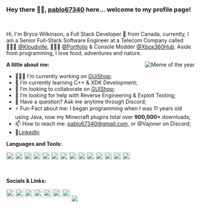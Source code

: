 ### Hey there 👋🏽, [pablo67340](https://bryces.site/) here... welcome to my profile page!

<br />

Hi, I'm Bryce Wilkinson, a Full Stack Developer 🚀 from Canada, currently, I am a Senior Full-Stack Software Engineer at a Telecom Company called 🙍🏽‍♂️ [@Kloudville](https://kloudville.com/), 👨🏽‍💻 [@Portfolio](https://bryces.site/) & Console Modder [@Xbox360Hub](https://discord.gg/xWFJcNv). Aside from programming, I love food, adventures and nature.

<img align="right" alt="Meme of the year" src="https://i.imgur.com/v7eDXTh.gif" />
  
**A little about me:**

- 👨🏽‍💻 I’m currently working on [GUIShop](https://github.com/pablo67340/GUIShop);
- 🌱 I’m currently learning C++ & XDK Development; 
- 👯 I’m looking to collaborate on [GUIShop](https://github.com/pablo67340/GUIShop);
- 🤔 I’m looking for help with Reverse Engineering & Exploit Testing;
- 💬 Have a question? Ask me anytime through Discord;
- ⚡️ Fun-Fact about me: I began programming when I was 11 years old using Java, now my Minecraft plugins total over **900,000+** downloads;
- 📫 How to reach me: pablo67340@gmail.com, or @Vajoner on Discord;
- 📝[LinkedIn](https://www.linkedin.com/in/wilkinsonbryce/)

**Languages and Tools:**  

<code><img height="20" src="https://cdn.jsdelivr.net/npm/simple-icons@v3/icons/javascript.svg"></code>
<code><img height="20" src="https://cdn.jsdelivr.net/npm/simple-icons@v3/icons/gatsby.svg"></code>
<code><img height="20" src="https://cdn.jsdelivr.net/npm/simple-icons@v3/icons/react.svg"></code>
<code><img height="20" src="https://cdn.jsdelivr.net/npm/simple-icons@v3/icons/graphql.svg"></code>
<code><img height="20" src="https://cdn.jsdelivr.net/npm/simple-icons@v3/icons/node-dot-js.svg"></code>
<code><img height="20" src="https://cdn.jsdelivr.net/npm/simple-icons@v3/icons/raspberrypi.svg"></code>
<code><img height="20" src="https://cdn.jsdelivr.net/npm/simple-icons@v3/icons/java.svg"></code>
<code><img height="20" src="https://cdn.jsdelivr.net/npm/simple-icons@v3/icons/mysql.svg"></code>
<code><img height="20" src="https://cdn.jsdelivr.net/npm/simple-icons@v3/icons/shopify.svg"></code>
<code><img height="20" src="https://cdn.jsdelivr.net/npm/simple-icons@v3/icons/github.svg"></code>
<code><img height="20" src="https://cdn.jsdelivr.net/npm/simple-icons@v3/icons/php.svg"></code>
<code><img height="20" src="https://cdn.jsdelivr.net/npm/simple-icons@v3/icons/apachemaven.svg"></code>
<code><img height="20" src="https://cdn.jsdelivr.net/npm/simple-icons@v3/icons/xbox.svg"></code>
<code><img height="20" src="https://cdn.jsdelivr.net/npm/simple-icons@v3/icons/css3.svg"></code>

<br />

**Socials & Links:**  

<a href="https://discord.gg/v7D6pCm">
  <img align="left" alt="Absract Studios Discord" width="22px" src="https://cdn.jsdelivr.net/npm/simple-icons@v3/icons/discord.svg" />
</a>
<a href="https://x.com/bwilkinson69">
  <img align="left" alt="Bryce Wilkinson | Twitter" width="22px" src="https://cdn.jsdelivr.net/npm/simple-icons@v3/icons/twitter.svg" />
</a>
<a href="https://www.linkedin.com/in/wilkinsonbryce/">
  <img align="left" alt="Bryces Linkedin" width="22px" src="https://cdn.jsdelivr.net/npm/simple-icons@v3/icons/linkedin.svg" />
</a>
<a href="https://www.instagram.com/bryce_wilkinson98/">
  <img align="left" alt="Bryce's Instagram" width="22px" src="https://cdn.jsdelivr.net/npm/simple-icons@v3/icons/instagram.svg" />
</a>
<a href="https://www.reddit.com/user/pablo67340/">
  <img align="left" alt="Bryce's Reddit" width="22px" src="https://cdn.jsdelivr.net/npm/simple-icons@v3/icons/reddit.svg" />
</a>
<a href="https://www.mc-market.org/members/3801/">
  <img align="left" alt="Bryce's MC-Market" width="22px" src="https://bryces.site/projects/images/icons/mcm.png" />
</a>
<a href="https://www.spigotmc.org/members/pablo67340.35244/">
  <img align="left" alt="Bryce's Spigot" width="22px" src="https://bryces.site/projects/images/icons/spigot.png" />
</a>

<br />

<div style="display: flex; flex-direction: row;">
    <img src="https://github-readme-stats.vercel.app/api/top-langs/?username=pablo67340&layout=compact" />
</div>

